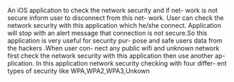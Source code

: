 An iOS application to check the network security and if net-
work is not secure inform user to disconnect from this net-
work.
User can check the network security with this application
which he/she connect.
Application will stop with an alert message that connection is
not secure.So this application is very useful for security pur-
pose and safe users data from the hackers .When user con-
nect any public wifi and unknown network first check the
network security with this application then use another ap-
plication.
In this application network security checking with four differ-
ent types of security like WPA,WPA2,WPA3,Unkown
